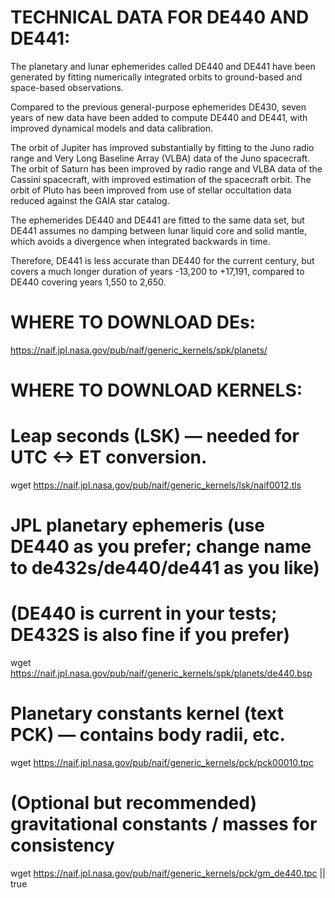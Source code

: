 TECHNICAL DATA FOR DE440 AND DE441:
===================================

The  planetary and lunar ephemerides called DE440 and DE441 have been generated
by fitting numerically integrated orbits to ground-based and space-based
observations. 

Compared to the previous general-purpose ephemerides DE430, seven
years of new data have been added to compute DE440 and DE441, with improved
dynamical models and data calibration. 

The orbit of Jupiter has improved substantially 
by fitting to the Juno radio range and Very Long Baseline Array (VLBA) data of the Juno spacecraft.
The orbit of Saturn has been improved by radio range and VLBA data of the Cassini spacecraft, 
with improved estimation of the spacecraft orbit. 
The orbit of Pluto has been improved from use of stellar
occultation data reduced against the GAIA star catalog. 

The ephemerides DE440 and DE441 are fitted to the same data set, 
but DE441 assumes no damping between lunar liquid core and solid mantle, 
which avoids a divergence when integrated backwards in time. 

Therefore, DE441 is less accurate than DE440 for the current
century, but covers a much longer duration of years -13,200 to +17,191, 
compared to DE440 covering years 1,550 to 2,650.



WHERE TO DOWNLOAD DEs:
======================

https://naif.jpl.nasa.gov/pub/naif/generic_kernels/spk/planets/



WHERE TO DOWNLOAD KERNELS:
==========================

# Leap seconds (LSK) — needed for UTC <-> ET conversion.
wget https://naif.jpl.nasa.gov/pub/naif/generic_kernels/lsk/naif0012.tls

# JPL planetary ephemeris (use DE440 as you prefer; change name to de432s/de440/de441 as you like)
# (DE440 is current in your tests; DE432S is also fine if you prefer)
wget https://naif.jpl.nasa.gov/pub/naif/generic_kernels/spk/planets/de440.bsp

# Planetary constants kernel (text PCK) — contains body radii, etc.
wget https://naif.jpl.nasa.gov/pub/naif/generic_kernels/pck/pck00010.tpc

# (Optional but recommended) gravitational constants / masses for consistency
wget https://naif.jpl.nasa.gov/pub/naif/generic_kernels/pck/gm_de440.tpc || true